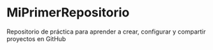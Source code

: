 # MiPrimerRepositorio
Repositorio de práctica para aprender a crear, configurar y compartir proyectos en GitHub
